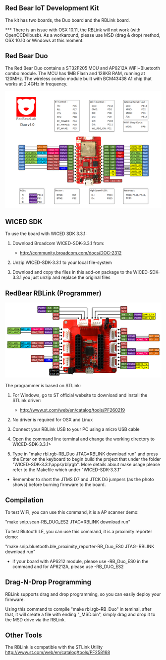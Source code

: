 
## Red Bear IoT Development Kit

The kit has two boards, the Duo board and the RBLink board. 

*** There is an issue with OSX 10.11, the RBLink will not work (with OpenOCD/libusb). As a workaround, please use MSD (drag & drop) method, OSX 10.10 or Windows at this moment.

## Red Bear Duo

The Red Bear Duo contains a ST32F205 MCU and AP6212A WiFi+Bluetooth combo module. The MCU has 1MB Flash and 128KB RAM, running at 120MHz. The wireless combo module built with BCM43438 A1 chip that works at 2.4GHz in frequency.

![image](RBDuo.png)

## WICED SDK

To use the board with WICED SDK 3.3.1:

1. Download Broadcom WICED-SDK-3.3.1 from:

   - http://community.broadcom.com/docs/DOC-2312

2. Unzip WICED-SDK-3.3.1 to your local file-system

3. Download and copy the files in this add-on package to the WICED-SDK-3.3.1 you just unzip and replace the original files

##  RedBear RBLink (Programmer) 

![image](RBLink.png)

The programmer is based on STLink:

1. For Windows, go to ST official website to download and install the STLink driver:

   - http://www.st.com/web/en/catalog/tools/PF260219

2. No driver is required for OSX and Linux

3. Connect your RBLink USB to your PC using a micro USB cable

4. Open the command line terminal and change the working directory to WICED-SDK-3.3.1>

5. Type in "make rbl.rgb-RB_Duo JTAG=RBLINK download run" and press the Enter on the keyboard to begin build the project that under the folder "WICED-SDK-3.3.1\apps\rbl\rgb". More details about make usage please refer to the Makefile which under "WICED-SDK-3.3.1\"

* Remember to short the JTMS D7 and JTCK D6 jumpers (as the photo shows) before burning firmware to the board.

## Compilation

To test WiFi, you can use this command, it is a AP scanner demo:

"make snip.scan-RB_DUO_ES2 JTAG=RBLINK download run"

To test Blutooth LE, you can use this command, it is a proximity reporter demo:

"make snip.bluetooth.ble_proximity_reporter-RB_Duo_ES0 JTAG=RBLINK download run"

* if your board with AP6212 module, please use -RB_Duo_ES0 in the command and for AP6212A, please use -RB_DUO_ES2

## Drag-N-Drop Programming

RBLink supports drag and drop programming, so you can easily deploy your firmware.

Using this command to compile "make rbl.rgb-RB_Duo" in teminal, after that, it will create a file with ending "_MSD.bin", simply drag and drop it to the MSD drive via the RBLink.

## Other Tools

The RBLink is compatible with the STLink Utility
http://www.st.com/web/en/catalog/tools/PF258168
